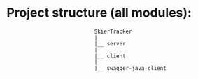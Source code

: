 # Project structure (all modules):

                                SkierTracker
                                |
                                |__ server
                                |
                                |__ client
                                |
                                |__ swagger-java-client
